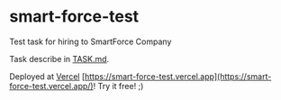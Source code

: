 # smart-force-test

Test task for hiring to SmartForce Company

Task describe in [TASK.md](/TASK.md).

Deployed at [Vercel](https://smart-force-test.vercel.app/) [https://smart-force-test.vercel.app](https://smart-force-test.vercel.app/)! Try it free! ;)